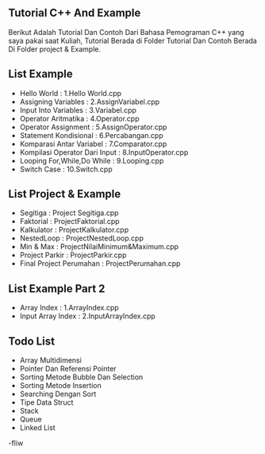 ## Tutorial C++ And Example
Berikut Adalah Tutorial Dan Contoh Dari Bahasa Pemograman C++ yang saya pakai saat Kuliah, Tutorial Berada di Folder Tutorial Dan Contoh Berada Di Folder project & Example.
## List Example
- Hello World : 1.Hello World.cpp
- Assigning Variables : 2.AssignVariabel.cpp
- Input Into Variables : 3.Variabel.cpp
- Operator Aritmatika : 4.Operator.cpp
- Operator Assignment : 5.AssignOperator.cpp
- Statement Kondisional : 6.Percabangan.cpp
- Komparasi Antar Variabel : 7.Comparator.cpp
- Kompilasi Operator Dari Input : 8.InputOperator.cpp
- Looping For,While,Do While : 9.Looping.cpp
- Switch Case : 10.Switch.cpp   
## List Project & Example
- Segitiga : Project Segitiga.cpp
- Faktorial : ProjectFaktorial.cpp
- Kalkulator : ProjectKalkulator.cpp
- NestedLoop : ProjectNestedLoop.cpp
- Min & Max : ProjectNilaiMinimum&Maximum.cpp
- Project Parkir : ProjectParkir.cpp
- Final Project Perumahan : ProjectPerumahan.cpp

## List Example Part 2
- Array Index : 1.ArrayIndex.cpp
- Input Array Index : 2.InputArrayIndex.cpp 
## Todo List
- Array Multidimensi
- Pointer Dan Referensi Pointer
- Sorting Metode Bubble Dan Selection
- Sorting Metode Insertion
- Searching Dengan Sort
- Tipe Data Struct
- Stack
- Queue
- Linked List

-fliw